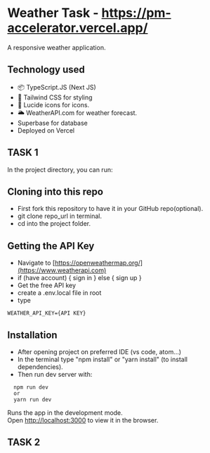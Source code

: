 # Weather Task - https://pm-accelerator.vercel.app/

A responsive weather application.

## Technology used

- 📦 TypeScript.JS (Next JS)
- 🎨 Tailwind CSS for styling
- 🎨 Lucide icons for icons.
- 🌥️ WeatherAPI.com for weather forecast.
- Superbase for database
- Deployed on Vercel

## TASK 1

In the project directory, you can run:

## Cloning into this repo
- First fork this repository to have it in your GitHub repo(optional).
- git clone repo_url in terminal.
- cd into the project folder.

## Getting the API Key
- Navigate to [https://openweathermap.org/](https://www.weatherapi.com)
- if (have account) {
    sign in
  } else {
    sign up
  }
- Get the free API key
- create a .env.local file in root 
- type 
```
WEATHER_API_KEY={API KEY}
```

## Installation

- After opening project on preferred IDE (vs code, atom...)
- In the terminal type "npm install" or "yarn install" (to install dependencies).
- Then run dev server with:

```
  npm run dev
  or
  yarn run dev
```

Runs the app in the development mode.\
Open [http://localhost:3000](http://localhost:3000) to view it in the browser.

## TASK 2
